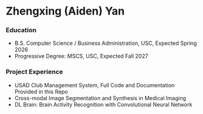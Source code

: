 # Zhengxing (Aiden) Yan

### Education
- B.S. Computer Science / Business Administration, USC, Expected Spring 2026
- Progressive Degree: MSCS, USC, Expected Fall 2027

### Project Experience
- USAD Club Management System, Full Code and Documentation Provided in this Repo
- Cross-modal Image Segmentation and Synthesis in Medical Imaging
- DL Brain: Brain Activity Recognition with Convolutional Neural Network
